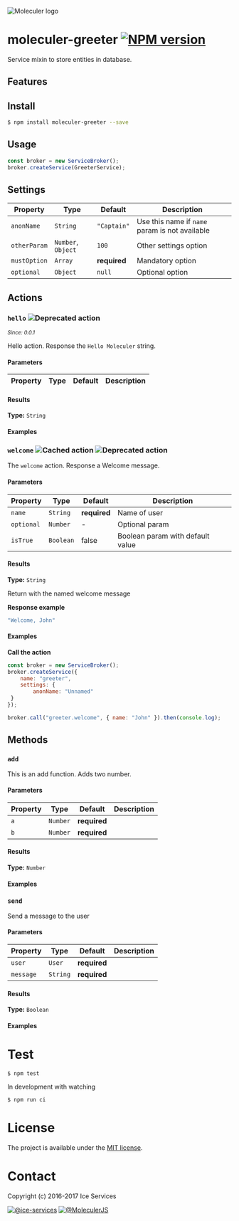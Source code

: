 ![Moleculer logo](http://moleculer.services/images/banner.png)

# moleculer-greeter [![NPM version](https://img.shields.io/npm/v/moleculer-greeter.svg)](https://www.npmjs.com/package/moleculer-greeter)

Service mixin to store entities in database.

## Features

## Install

```bash
$ npm install moleculer-greeter --save
```

## Usage

<!-- AUTO-CONTENT-START:USAGE -->```jsconst broker = new ServiceBroker();broker.createService(GreeterService);```
<!-- AUTO-CONTENT-END:USAGE -->

<!-- AUTO-CONTENT-TEMPLATE:USAGE
{{#each examples}}
{{{this}}}
{{/each}}
-->

## Settings

<!-- AUTO-CONTENT-START:SETTINGS -->| Property | Type | Default | Description |
| -------- | ---- | ------- | ----------- |
| `anonName` | `String` | `"Captain"` | Use this name if `name` param is not available |
| `otherParam` | `Number`, `Object` | `100` | Other settings option |
| `mustOption` | `Array` | **required** | Mandatory option |
| `optional` | `Object` | `null` | Optional option |
<!-- AUTO-CONTENT-END:SETTINGS -->

<!-- AUTO-CONTENT-TEMPLATE:SETTINGS
| Property | Type | Default | Description |
| -------- | ---- | ------- | ----------- |
{{#each this}}
| `{{name}}` | {{type}} | {{defaultValue}} | {{description}} |
{{/each}}
-->

## Actions

<!-- AUTO-CONTENT-START:ACTIONS -->### `hello` ![Deprecated action](https://img.shields.io/badge/status-deprecated-orange.svg) 
_<sup>Since: 0.0.1</sup>_

Hello action. Response the `Hello Moleculer` string.

#### Parameters
| Property | Type | Default | Description |
| -------- | ---- | ------- | ----------- |

#### Results
**Type:** `String`



#### Examples

### `welcome` ![Cached action](https://img.shields.io/badge/cache-true-blue.svg) ![Deprecated action](https://img.shields.io/badge/status-deprecated-orange.svg) 

The `welcome` action. Response a Welcome message.

#### Parameters
| Property | Type | Default | Description |
| -------- | ---- | ------- | ----------- |
| `name` | `String` | **required** | Name of user |
| `optional` | `Number` | - | Optional param |
| `isTrue` | `Boolean` | false | Boolean param with default value |

#### Results
**Type:** `String`

Return with the named welcome message**Response example**```js"Welcome, John"```

#### Examples
**Call the action**```jsconst broker = new ServiceBroker();broker.createService({    name: "greeter",    settings: {        anonName: "Unnamed" }});broker.call("greeter.welcome", { name: "John" }).then(console.log);```

<!-- AUTO-CONTENT-END:ACTIONS -->

<!-- AUTO-CONTENT-TEMPLATE:ACTIONS
{{#each this}}
### `{{name}}` {{#each badges}}{{this}} {{/each}}
{{#since}}
_<sup>Since: {{this}}</sup>_
{{/since}}

{{description}}

#### Parameters
| Property | Type | Default | Description |
| -------- | ---- | ------- | ----------- |
{{#each params}}
| `{{name}}` | {{type}} | {{defaultValue}} | {{description}} |
{{/each}}

{{#returns}}
#### Results
**Type:** {{type}}

{{description}}
{{/returns}}

#### Examples
{{#each examples}}
{{this}}
{{/each}}

{{/each}}
-->

## Methods

<!-- AUTO-CONTENT-START:METHODS -->### `add` 

This is an add function. Adds two number.

#### Parameters
| Property | Type | Default | Description |
| -------- | ---- | ------- | ----------- |
| `a` | `Number` | **required** |  |
| `b` | `Number` | **required** |  |

#### Results
**Type:** `Number`



#### Examples

### `send` 

Send a message to the user

#### Parameters
| Property | Type | Default | Description |
| -------- | ---- | ------- | ----------- |
| `user` | `User` | **required** |  |
| `message` | `String` | **required** |  |

#### Results
**Type:** `Boolean`



#### Examples

<!-- AUTO-CONTENT-END:METHODS -->

<!-- AUTO-CONTENT-TEMPLATE:METHODS
{{#each this}}
### `{{name}}` {{#each badges}}{{this}} {{/each}}
{{#since}}
_<sup>Since: {{this}}</sup>_
{{/since}}

{{description}}

#### Parameters
| Property | Type | Default | Description |
| -------- | ---- | ------- | ----------- |
{{#each params}}
| `{{name}}` | {{type}} | {{defaultValue}} | {{description}} |
{{/each}}

{{#returns}}
#### Results
**Type:** {{type}}

{{description}}
{{/returns}}

#### Examples
{{#each examples}}
{{this}}
{{/each}}

{{/each}}
-->

# Test
```
$ npm test
```

In development with watching

```
$ npm run ci
```

# License
The project is available under the [MIT license](https://tldrlegal.com/license/mit-license).

# Contact
Copyright (c) 2016-2017 Ice Services

[![@ice-services](https://img.shields.io/badge/github-ice--services-green.svg)](https://github.com/ice-services) [![@MoleculerJS](https://img.shields.io/badge/twitter-MoleculerJS-blue.svg)](https://twitter.com/MoleculerJS)
